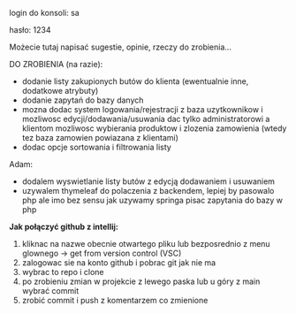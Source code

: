 login do konsoli: sa

hasło: 1234

Możecie tutaj napisać sugestie, opinie, rzeczy do zrobienia...

DO ZROBIENIA (na razie):
  - dodanie listy zakupionych butów do klienta (ewentualnie inne, dodatkowe atrybuty)
  - dodanie zapytań do bazy danych
  - mozna dodac system logowania/rejestracji z baza uzytkownikow i mozliwosc edycji/dodawania/usuwania dac tylko administratorowi a klientom mozliwosc wybierania produktow i zlozenia zamowienia (wtedy tez baza zamowien powiazana z klientami)
  - dodac opcje sortowania i filtrowania listy

Adam:
  - dodalem wyswietlanie listy butów z edycją dodawaniem i usuwaniem
  - uzywalem thymeleaf do polaczenia z backendem, lepiej by pasowalo php ale imo bez sensu jak uzywamy springa pisac zapytania do bazy w php

**Jak połączyć github z intellij:**
1. kliknac na nazwe obecnie otwartego pliku lub bezposrednio z menu glownego -> get from version control (VSC)
2. zalogowac sie na konto github i pobrac git jak nie ma
3. wybrac to repo i clone
4. po zrobieniu zmian w projekcie z lewego paska lub u góry z main wybrać commit
5. zrobić commit i push z komentarzem co zmienione
